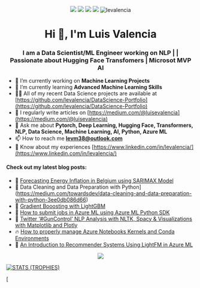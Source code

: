 <p align="center">
  <a href="https://www.linkedin.com/in/levalencia/" target="_blank"><img src="https://img.shields.io/badge/Linkedin-Follow%20levalencia-blue?logo=linkedin" /></a>
  <a href="https://medium.com/@luisevalencia" target="_blank"><img src="https://img.shields.io/badge/Blog-https%3A%2F%2Fmedium.com%2F%40luisevalencia-blue" /></a>
  <a href="https://twitter.com/intent/follow?screen_name=levalencia" target="_blank"><img src="https://img.shields.io/twitter/follow/levalencia?style=social" /></a>
  <a href="https://www.youtube.com/c/TheMachineLearningEnthusiastLuisValencia" target="_blank"><img src="https://img.shields.io/badge/Youtube-The%20Machine%20Learning%20Enthusiast-red" /></a>
 
 <img src="https://komarev.com/ghpvc/?username=levalencia&label=Profile%20views&color=0e75b6&style=flat" alt="levalencia" />
</p>


<h1 align="center">Hi 👋, I'm Luis Valencia</h1>
<h3 align="center">I am a Data Scientist/ML Engineer working on NLP | | Passionate about Hugging Face Transfomers | Microsot MVP AI</h3>

- 🔭 I’m currently working on **Machine Learning Projects**
- 🌱 I’m currently learning **Advanced Machine Learning Skills**
- 👨‍💻 All of my recent Data Science projects are available at [https://github.com/levalencia/DataScience-Portfolio](https://github.com/levalencia/DataScience-Portfolio)
- 📝 I regularly write articles on [https://medium.com/@luisevalencia](https://medium.com/@luisevalencia)
- 💬 Ask me about **Pytorch, Deep Learning, Hugging Face, Transformers, NLP, Data Science, Machine Learning, AI, Python,  Azure ML**
- 📫 How to reach me **levm38@outlook.com**
- 📄 Know about my experiences [https://www.linkedin.com/in/levalencia/](https://www.linkedin.com/in/levalencia/)


#### Check out my latest blog posts:

<!-- BLOG-POST-LIST:START -->
- 💬 [Forecasting Energy Inflation in Belgium using SARIMAX Model](https://medium.com/python-in-plain-english/forecasting-energy-inflation-in-belgium-using-sarimax-model-fd26a8e30a6e)
- 📝 Data Cleaning and Data Preparation with Python](https://medium.com/towardsdev/data-cleaning-and-data-preparation-with-python-3ee0db086d66)
- 🌱 [Gradient Booosting with LightGBM](https://medium.com/python-in-plain-english/gradient-boosting-with-lightgbm-c07280fa9541)
- 🦾 [How to submit jobs in Azure ML using Azure ML Python SDK](https://medium.com/@luisevalencia/how-to-submit-jobs-in-azure-ml-using-azure-ml-python-sdk-7a15ffe23808)
 - 📢 [Twitter ‘#GunControl’ NLP Analysis with NLTK, Spacy & Visualizations with Matplotlib and Plotly](https://medium.com/python-in-plain-english/twitter-guncontrol-nlp-analysis-with-nltk-spacy-and-visualizations-with-matplotlib-and-plotly-f58afc51f069)
 - 🔥 [How to properly manage Azure Notebooks Kernels and Conda Environments](https://medium.com/@luisevalencia/how-to-properly-manage-azure-notebooks-kernels-and-conda-environments-b0862f3eca51)
 - 🤖 [An Introduction to Recommender Systems Using LightFM in Azure ML](https://medium.com/python-in-plain-english/introduction-to-recommender-systems-using-lightfm-in-azure-ml-e86feaff6ac4)<!-- BLOG-POST-LIST:END -->

<p align="center">
  <img src="https://github-readme-stats.vercel.app/api?username=levalencia&count_private=true&show_icons=true&theme=react&include_all_commits=true&hide=contribs" />
</p>

<p align="center">

[![STATS (TROPHIES)](https://github-profile-trophy.vercel.app/?username=miguelgfierro&theme=gruvbox&margin-w=15&margin-h=15&column=8)](https://github.com/miguelgfierro)

[
</p>
